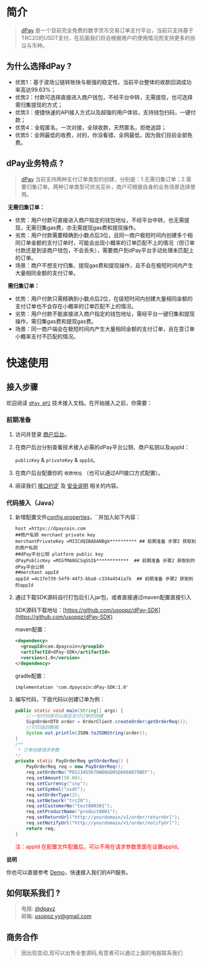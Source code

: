 # 简介

> [dPay](https://os.dpaycoin.com/) 是一个目前完全免费的数字货币交易订单支付平台，当前只支持基于TRC20的USDT支付，在后面我们将会根据用户的使用情况而支持更多的协议与币种。

## 为什么选择dPay ?

- 优势1：基于波场公链转账快与极强的稳定性，当前平台整体的收款回调成功率高达99.63%；
- 优势2：付款可选择直接进入商户钱包，不经平台中转，无需提现，也可选择需归集提现的方式；
- 优势3：便捷快速的API接入方式以及超强的用户体验，支持钱包扫码，一键付款；
- 优势4：全程匿名，一次对接，全球收款，天然匿名，拒绝追踪；
- 优势5：全网最低的收费，对的，你没看错，全网最低，因为我们目前全部免费。

## dPay业务特点 ?
> [dPay](https://os.dpaycoin.com/) 当前支持两种支付订单类型的创建，分别是：1.无需归集订单；2.需要归集订单。两种订单类型可优劣互补，商户可根据自身的业务场景选择使用。

​	**无需归集订单：**

- 优势：用户付款可直接进入商户指定的钱包地址，不经平台中转，也无需提现，无需归集gas费，亦无需提现gas费和提现操作。
- 劣势：用户付款需要精确到小数点后3位，且同一商户极短时间内创建多个相同订单金额的支付订单时，可能会出现小概率的订单匹配不上的情况（但订单付款还是到该商户钱包，不会丢失），需要商户到dPay平台手动处理未匹配上的订单。
- 场景：商户不想支付归集、提现gas费和提现操作，且不会在极短时间内产生大量相同金额的支付订单。

​	**需归集订单：**

- 优势：用户付款只需精确到小数点后2位，在级短时间内创建大量相同金额的支付订单也不会存在小概率的订单匹配不上的情况。
- 劣势：用户付款不能直接进入商户指定的钱包地址，需经平台一键归集和提现操作，需归集gas费和提现gas费。
- 场景：同一商户端会在极短时间内产生大量相同金额的支付订单，且在意订单小概率支付不匹配的情况。

# 快速使用

## 接入步骤

欢迎阅读 [`dPay API`](https://docs.dpaycoin.com/#/) 技术接入文档。在开始接入之前，你需要：

### 前期准备

1. 访问并登录 [商户后台](https://dpaycoin.com/login.html)。

2. 在商户后台分别查看技术接入必需的dPay平台公钥、商户私钥以及appId：

   `publicKey` & `privateKey` & `appId`。

3. 在商户后台配置你的 `收款地址` （也可以通过API接口方式配置）。

4. 阅读我们 [接口约定](https://usoppz.github.io/dPay/#/interface_desc) 及 [安全说明](https://usoppz.github.io/dPay/#/security_desc) 相关的内容。

### 代码接入（Java）

1. 新增配置文件<u>config.properties</u>，``并加入如下内容：

   ```properties
   host =https://dpaycoin.com
   ##商户私钥 merchant private key
   merchantPrivateKey =MIICdQIBADANBgk********** ## 前期准备 步骤2 获取到的商户私钥
   ##dPay平台公钥 platform public key
   dPayPublicKey =MIGfMA0GCSqGSIb************  ## 前期准备 步骤2 获取到的dPay平台公钥
   ##merchant appId
   appId =4c1fe739-54f9-44f3-bba8-c334a4541a7b  ## 前期准备 步骤2 获取到的appId
   ```

2. 通过下载SDK源码自行打包后引入jar包，或者直接通过maven配置直接引入

   SDK源码下载地址：[https://github.com/usoppz/dPay-SDK](https://github.com/usoppz/dPay-SDK)

   maven配置：

   ```xml
   <dependency>
     <groupId>com.dpaycoin</groupId>
     <artifactId>dPay-SDK</artifactId>
     <version>1.0</version>
   </dependency>
   ```
   gradle配置：

   ```apl
   implementation 'com.dpaycoin:dPay-SDK:1.0'
   ```
   
3. 编写代码，下面代码以创建订单为例：

   ```java
   public static void main(String[] args) {
       //一句代码就可以搞定支付订单的创建
       SignOrderDTO order = OrderClient.createOrder(getOrderReq());
       //打印返回数据
       System.out.println(JSON.toJSONString(order));
   }
   /**
    * 订单创建请求参数
   */
   private static PayOrderReq getOrderReq() {
       PayOrderReq req = new PayOrderReq();
       req.setOrderNo("PO123455678WD8GD0SD6668879BEF");
       req.setAmount(50.00);
       req.setCurrency("cny");
       req.setSymbol("usdt");
       req.setOrderType(2);
       req.setNetwork("trc20");
       req.setCustomerNo("test000301");
       req.setProductName("product0001");
       req.setReturnUrl("http://yourdomain/v1/order/returnUrl");
       req.setNotifyUrl("http://yourdomain/v1/order/notifyUrl");
       return req;
   }
   ```

   <font color='red'>注：appId 在配置文件配置后，可以不用在请求参数里面在设置appId。</font>



**说明**

你也可以直接参考 [Demo](https://github.com/usoppz/dPayDemo-java)，快速接入我们的API服务。

## 如何联系我们 ?

> 电报: [@dpayz](https://t.me/dpayz) <br>
> 邮箱: <a href="mailto:usoppz.yy@gmail.com" target="_blank">usoppz.yy@gmail.com</a>

## 商务合作

>  因出现变动,现可以出售全套源码,有意者可以通过上面的电报联系我们 <br>
